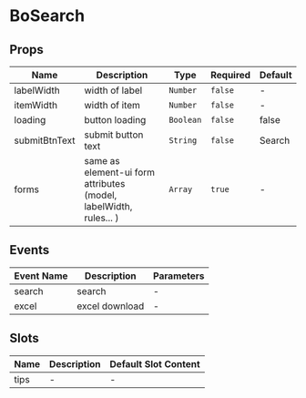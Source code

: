 # BoSearch

## Props

<!-- @vuese:BoSearch:props:start -->
|Name|Description|Type|Required|Default|
|---|---|---|---|---|
|labelWidth|width of label|`Number`|`false`|-|
|itemWidth|width of item|`Number`|`false`|-|
|loading|button loading|`Boolean`|`false`|false|
|submitBtnText|submit button text|`String`|`false`|Search|
|forms|same as element-ui form attributes (model, labelWidth, rules... )|`Array`|`true`|-|

<!-- @vuese:BoSearch:props:end -->


## Events

<!-- @vuese:BoSearch:events:start -->
|Event Name|Description|Parameters|
|---|---|---|
|search|search|-|
|excel|excel download|-|

<!-- @vuese:BoSearch:events:end -->


## Slots

<!-- @vuese:BoSearch:slots:start -->
|Name|Description|Default Slot Content|
|---|---|---|
|tips|-|-|

<!-- @vuese:BoSearch:slots:end -->


